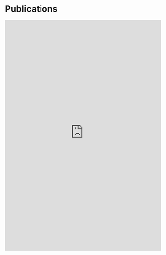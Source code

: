 # Publications



<iframe src="https://haltools.archives-ouvertes.fr/Public/afficheRequetePubli.php?idHal=jean-matthieu-etancelin&amp;CB_ref_biblio=oui&amp;langue=Francais&amp;tri_exp2=annee_publi&amp;tri_exp=typdoc&amp;tri_exp3=date_publi&amp;ordre_aff=TA&amp;Fen=Aff&amp;css=https://jmetancelin.github.io/styles.css" width="100%" height="746" style="border: none;"></iframe>
